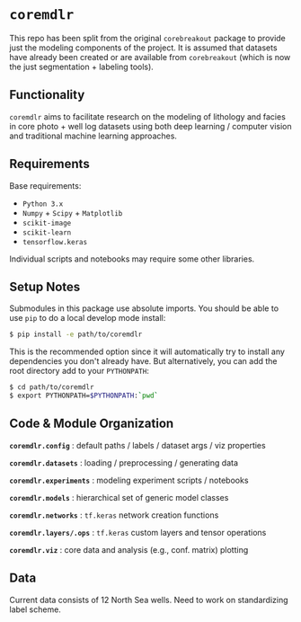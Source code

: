 # `coremdlr`

This repo has been split from the original `corebreakout` package to provide just the modeling components of the project. It is assumed that datasets have already been created or are available from `corebreakout` (which is now the just segmentation + labeling tools).

## Functionality

`coremdlr` aims to facilitate research on the modeling of lithology and facies in core photo + well log datasets using both deep learning / computer vision and traditional machine learning approaches.

## Requirements

Base requirements:

-   `Python 3.x`
-   `Numpy` + `Scipy` + `Matplotlib`
-   `scikit-image`
-   `scikit-learn`
-   `tensorflow.keras`

Individual scripts and notebooks may require some other libraries.

## Setup Notes

Submodules in this package use absolute imports. You should be able to use `pip` to do a local develop mode install:

```bash
$ pip install -e path/to/coremdlr
```

This is the recommended option since it will automatically try to install any dependencies you don't already have. But alternatively, you can add the root directory add to your `PYTHONPATH`:

```bash
$ cd path/to/coremdlr
$ export PYTHONPATH=$PYTHONPATH:`pwd`
```

## Code & Module Organization

**`coremdlr.config`** : default paths / labels / dataset args / viz properties

**`coremdlr.datasets`** : loading / preprocessing / generating data

**`coremdlr.experiments`** : modeling experiment scripts / notebooks 

**`coremdlr.models`** : hierarchical set of generic model classes

**`coremdlr.networks`** : `tf.keras` network creation functions

**`coremdlr.layers/.ops`** : `tf.keras` custom layers and tensor operations

**`coremdlr.viz`** : core data and analysis (e.g., conf. matrix) plotting

## Data

Current data consists of 12 North Sea wells. Need to work on standardizing label scheme.

